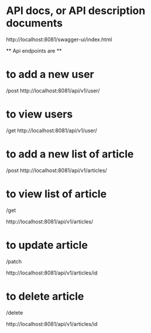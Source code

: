 
# API docs, or API description documents

http://localhost:8081/swagger-ui/index.html


** Api endpoints are **

# to add a new user

/post
http://localhost:8081/api/v1/user/

# to view  users

/get
http://localhost:8081/api/v1/user/


# to add a new list of article

/post
http://localhost:8081/api/v1/articles/

# to  view list of article
/get

http://localhost:8081/api/v1/articles/

# to  update article
/patch

http://localhost:8081/api/v1/articles/id

# to  delete article
/delete

http://localhost:8081/api/v1/articles/id




